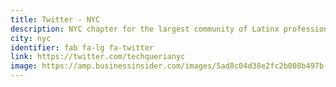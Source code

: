 ```yaml
---
title: Twitter - NYC
description: NYC chapter for the largest community of Latinx professionals in the tech industry.
city: nyc
identifier: fab fa-lg fa-twitter
link: https://twitter.com/techquerianyc
image: https://amp.businessinsider.com/images/5ad8c04d38e2fc2b008b497b-2732-1366.jpg
---
```

